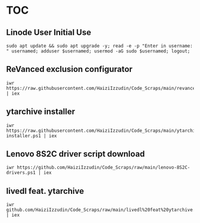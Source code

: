 # TOC

## Linode User Initial Use
```
sudo apt update && sudo apt upgrade -y; read -e -p "Enter in username: " usernamed; adduser $usernamed; usermod -aG sudo $usernamed; logout;
```

## ReVanced exclusion configurator
```
iwr https://raw.githubusercontent.com/HaiziIzzudin/Code_Scraps/main/revanced%20script.ps1 | iex
```

## ytarchive installer
```
iwr https://raw.githubusercontent.com/HaiziIzzudin/Code_Scraps/main/ytarchive-installer.ps1 | iex
```

## Lenovo 8S2C driver script download
```
iwr https://github.com/HaiziIzzudin/Code_Scraps/raw/main/lenovo-8S2C-drivers.ps1 | iex
```

## livedl feat. ytarchive
```
iwr github.com/HaiziIzzudin/Code_Scraps/raw/main/livedl%20feat%20ytarchive.ps1 | iex
```
